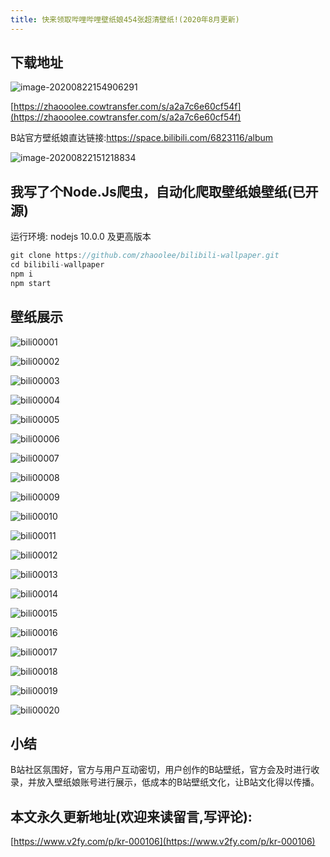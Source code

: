 ```yaml
---
title: 快来领取哔哩哔哩壁纸娘454张超清壁纸!(2020年8月更新)
---
```




## 下载地址

![image-20200822154906291](https://www.v2fy.com/asset/0i/jikemiji/jikemiji-md/kr-000106.assets/image-20200822154906291.png)

[https://zhaooolee.cowtransfer.com/s/a2a7c6e60cf54f](https://zhaooolee.cowtransfer.com/s/a2a7c6e60cf54f)



B站官方壁纸娘直达链接:https://space.bilibili.com/6823116/album



![image-20200822151218834](https://www.v2fy.com/asset/0i/jikemiji/jikemiji-md/kr-000106.assets/image-20200822151218834.png)



## 我写了个Node.Js爬虫，自动化爬取壁纸娘壁纸(已开源)

运行环境: nodejs 10.0.0 及更高版本

```javascript
git clone https://github.com/zhaoolee/bilibili-wallpaper.git
cd bilibili-wallpaper
npm i
npm start
```



## 壁纸展示



![bili00001](https://www.v2fy.com/asset/0i/jikemiji/jikemiji-md/kr-000106.assets/bili00001.jpg)

![bili00002](https://www.v2fy.com/asset/0i/jikemiji/jikemiji-md/kr-000106.assets/bili00002.jpg)

![bili00003](https://www.v2fy.com/asset/0i/jikemiji/jikemiji-md/kr-000106.assets/bili00003.jpg)

![bili00004](https://www.v2fy.com/asset/0i/jikemiji/jikemiji-md/kr-000106.assets/bili00004.jpg)

![bili00005](https://www.v2fy.com/asset/0i/jikemiji/jikemiji-md/kr-000106.assets/bili00005.jpg)

![bili00006](https://www.v2fy.com/asset/0i/jikemiji/jikemiji-md/kr-000106.assets/bili00006.png)

![bili00007](https://www.v2fy.com/asset/0i/jikemiji/jikemiji-md/kr-000106.assets/bili00007.png)

![bili00008](https://www.v2fy.com/asset/0i/jikemiji/jikemiji-md/kr-000106.assets/bili00008.png)

![bili00009](https://www.v2fy.com/asset/0i/jikemiji/jikemiji-md/kr-000106.assets/bili00009.jpg)

![bili00010](https://www.v2fy.com/asset/0i/jikemiji/jikemiji-md/kr-000106.assets/bili00010.jpg)

![bili00011](https://www.v2fy.com/asset/0i/jikemiji/jikemiji-md/kr-000106.assets/bili00011.jpg)

![bili00012](https://www.v2fy.com/asset/0i/jikemiji/jikemiji-md/kr-000106.assets/bili00012.jpg)

![bili00013](https://www.v2fy.com/asset/0i/jikemiji/jikemiji-md/kr-000106.assets/bili00013.jpg)

![bili00014](https://www.v2fy.com/asset/0i/jikemiji/jikemiji-md/kr-000106.assets/bili00014.jpg)

![bili00015](https://www.v2fy.com/asset/0i/jikemiji/jikemiji-md/kr-000106.assets/bili00015.jpg)

![bili00016](https://www.v2fy.com/asset/0i/jikemiji/jikemiji-md/kr-000106.assets/bili00016.jpg)

![bili00017](https://www.v2fy.com/asset/0i/jikemiji/jikemiji-md/kr-000106.assets/bili00017.jpg)

![bili00018](https://www.v2fy.com/asset/0i/jikemiji/jikemiji-md/kr-000106.assets/bili00018.jpg)

![bili00019](https://www.v2fy.com/asset/0i/jikemiji/jikemiji-md/kr-000106.assets/bili00019.jpg)

![bili00020](https://www.v2fy.com/asset/0i/jikemiji/jikemiji-md/kr-000106.assets/bili00020.png)




## 小结



B站社区氛围好，官方与用户互动密切，用户创作的B站壁纸，官方会及时进行收录，并放入壁纸娘账号进行展示，低成本的B站壁纸文化，让B站文化得以传播。


## 本文永久更新地址(欢迎来读留言,写评论):

[https://www.v2fy.com/p/kr-000106](https://www.v2fy.com/p/kr-000106)
